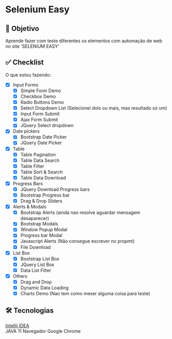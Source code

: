 # Selenium Easy

## 📄 Objetivo
Aprende fazer com teste diferentes os elementos com automação de web no site 'SELENIUM EASY'

## ✅ Checklist
O que estou fazendo:
- [x] Input Forms
  - [x] Simple Form Demo
  - [x] Checkbox Demo
  - [x] Radio Buttons Demo
  - [x] Select Dropdown List (Selecionei dois ou mais, mas resultado só um)
  - [x] Input Form Submit
  - [x] Ajax Form Submit
  - [x] JQuery Select dropdown
- [x] Date pickers
  - [x] Bootstrap Date Picker
  - [x] JQuery Date Picker
- [x] Table
  - [x] Table Pagination
  - [x] Table Data Search
  - [x] Table Filter
  - [x] Table Sort & Search
  - [x] Table Data Download
- [x] Progress Bars
  - [x] JQuery Download Progress bars
  - [x] Bootstrap Progress bar
  - [x] Drag & Drop Sliders
- [x] Alerts & Modals
  - [x] Bootstrap Alerts (ainda nao resolve aguardar mensagem desaparecer)
  - [x] Bootstrap Modals
  - [x] Window Popup Modal
  - [x] Progress bar Modal
  - [x] Javascript Alerts (Não consegue escrever no propmt)
  - [x] File Download
- [x] List Box
  - [x] Bootstrap List Box
  - [x] JQuery List Box
  - [x] Data List Filter
- [x] Others
  - [x] Drag and Drop
  - [x] Dynamic Data Loading
  - [x] Charts Demo (Nao tem como mexer alguma coisa para teste)

## 🛠 Tecnologias
[Intellij IDEA](https://www.jetbrains.com/pt-br/idea/)  
JAVA 11
Navegador Google Chrome
